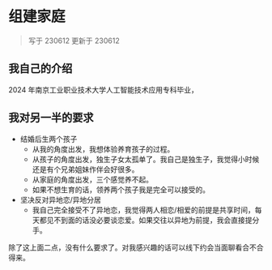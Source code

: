 # 组建家庭

> 写于 230612
> 更新于 230612

## 我自己的介绍

2024 年南京工业职业技术大学人工智能技术应用专科毕业，

## 我对另一半的要求

- 结婚后生两个孩子
    - 从我的角度出发，我想体验养育孩子的过程。
    - 从孩子的角度出发，独生子女太孤单了。我自己是独生子，我觉得小时候还是有个兄弟姐妹作伴会好很多。
    - 从家庭的角度出发，三个感觉养不起。
    - 如果不想生育的话，领养两个孩子我是完全可以接受的。
- 坚决反对异地恋/异地分居
    - 我自己完全接受不了异地恋，我觉得两人相恋/相爱的前提是共享时间，每天都见不到面的话没必要谈恋爱。如果交往以异地为前提，我会直接提分手。


除了这上面二点，没有什么要求了。对我感兴趣的话可以线下约会当面聊看合不合得来。
